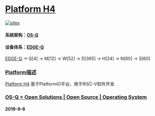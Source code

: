 ﻿# [Platform H4](https://github.com/OS-Q/H4)

[![sites](http://182.61.61.133/link/resources/OSQ.png)](http://www.OS-Q.com)

#### 系统架构：[OS-Q](https://github.com/OS-Q/OS-Q)
#### 设备体系：[EDGE-Q](https://github.com/OS-Q/EDGE-Q)

[EDGE-Q](https://github.com/OS-Q/EDGE-Q) -> Q[4] -> M[12] -> W[52] -> D[365] -> H[24] -> N[60] -> S[60]

### [Platform描述](https://github.com/OS-Q/H4/wiki) 

[Platform H4](https://github.com/OS-Q/H4) 基于PlatformIO平台，用于RISC-V软件开发

### [OS-Q = Open Solutions | Open Source |  Operating System ](http://www.OS-Q.com/H4)
####  2019-9-8